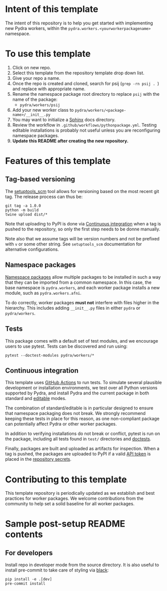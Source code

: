 # Intent of this template

The intent of this repository is to help you get started with implementing new Pydra
workers, within the `pydra.workers.<yourworkerpackagename>` namespace.

# To use this template

1. Click on new repo.
1. Select this template from the repository template drop down list.
1. Give your repo a name.
1. Once the repo is created and cloned, search for psij (`grep -rn psij . `) and
   replace with appropriate name.
1. Rename the namespace package root directory to replace `psij` with the name of the package:
   * `pydra/workers/psij`
1. Add your new worker class to `pydra/workers/<package-name>/__init__.py`
1. You may want to initialize a [Sphinx] docs directory.
1. Review the workflow in `.github/workflows/pythonpackage.yml`. Testing editable installations
   is probably not useful unless you are reconfiguring namespace packages.
1. **Update this README after creating the new repository.**

[Sphinx]: https://www.sphinx-doc.org/en/master/usage/quickstart.html

# Features of this template

## Tag-based versioning

The [setuptools_scm](https://github.com/pypa/setuptools_scm) tool allows for versioning based
on the most recent git tag. The release process can thus be:

```Shell
git tag -a 1.0.0
python -m build
twine upload dist/*
```

Note that uploading to PyPI is done via [Continuous integration](#continuous-integration) when
a tag is pushed to the repository, so only the first step needs to be donne manually.

Note also that we assume tags will be version numbers and not be prefixed with `v` or some other
string. See `setuptools_scm` documentation for alternative configurations.

## Namespace packages

[Namespace packages] allow multiple packages to be installed in such a way that they can be
imported from a common namespace. In this case, the base namespace is `pydra.workers`, and each
worker package installs a new module, such as `pydra.workers.afni`.

To do correctly, worker packages **must not** interfere with files higher in the hierarchy.
This includes adding `__init__.py` files in either `pydra` or `pydra/workers`.

[Namespace packages]: https://www.python.org/dev/peps/pep-0420/

## Tests

This package comes with a default set of test modules, and we encourage users to use pytest.
Tests can be discovered and run using:

```
pytest --doctest-modules pydra/workers/*
```

## Continuous integration

This template uses [GitHub Actions](https://docs.github.com/en/actions/) to run tests. To simulate
several plausible development or installation environments, we test over all Python versions
supported by Pydra, and install Pydra and the current package in both standard and
[editable](https://pip.pypa.io/en/stable/reference/pip_install/#editable-installs) modes.

The combination of standard/editable is in particular designed to ensure that namespace packaging
does not break. We strongly recommend keeping these tests in place for this reason, as one
non-compliant package can potentially affect Pydra or other worker packages.

In addition to verifying installations do not break or conflict, pytest is run on the package,
including all tests found in `test/` directories and [doctests].

Finally, packages are built and uploaded as artifacts for inspection. When a tag is pushed,
the packages are uploaded to PyPI if a valid [API token](https://pypi.org/help/#apitoken) is placed
in the [repository secrets](https://docs.github.com/en/actions/reference/encrypted-secrets).

[doctests]: https://docs.python.org/3/library/doctest.html

# Contributing to this template

This template repository is periodically updated as we establish and best practices for worker
packages. We welcome contributions from the community to help set a solid baseline for all
worker packages.

# Sample post-setup README contents

## For developers

Install repo in developer mode from the source directory. It is also useful to
install pre-commit to take care of styling via [black](https://black.readthedocs.io/):

```
pip install -e .[dev]
pre-commit install
```
